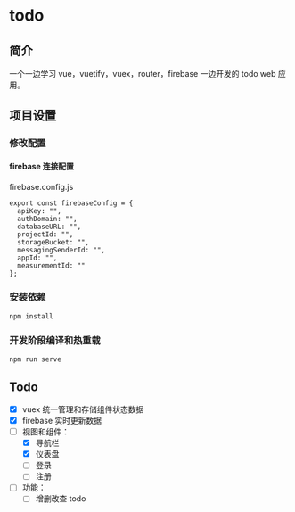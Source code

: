 # todo
## 简介
一个一边学习 vue，vuetify，vuex，router，firebase 一边开发的 todo web 应用。

## 项目设置
### 修改配置
#### firebase 连接配置
firebase.config.js
```vue
export const firebaseConfig = {
  apiKey: "",
  authDomain: "",
  databaseURL: "",
  projectId: "",
  storageBucket: "",
  messagingSenderId: "",
  appId: "",
  measurementId: ""
};
```

### 安装依赖
```
npm install
```

### 开发阶段编译和热重载
```
npm run serve
```

## Todo
- [x] vuex 统一管理和存储组件状态数据
- [x] firebase 实时更新数据
- [ ] 视图和组件：
  - [x] 导航栏
  - [x] 仪表盘
  - [ ] 登录
  - [ ] 注册
- [ ] 功能：
  - [ ] 增删改查 todo
